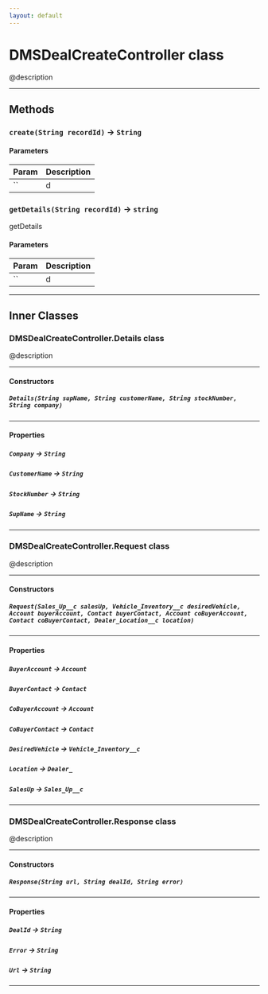 ```yaml
---
layout: default
---
```

# DMSDealCreateController class

@description

---
## Methods
### `create(String recordId)` → `String`
#### Parameters
|Param|Description|
|-----|-----------|
|`` | d |

### `getDetails(String recordId)` → `string`

 getDetails

#### Parameters
|Param|Description|
|-----|-----------|
|`` | d |

---
## Inner Classes

### DMSDealCreateController.Details class

@description

---
#### Constructors
##### `Details(String supName, String customerName, String stockNumber, String company)`
---
#### Properties

##### `Company` → `String`

##### `CustomerName` → `String`

##### `StockNumber` → `String`

##### `SupName` → `String`

---
### DMSDealCreateController.Request class

@description

---
#### Constructors
##### `Request(Sales_Up__c salesUp, Vehicle_Inventory__c desiredVehicle, Account buyerAccount, Contact buyerContact, Account coBuyerAccount, Contact coBuyerContact, Dealer_Location__c location)`
---
#### Properties

##### `BuyerAccount` → `Account`

##### `BuyerContact` → `Contact`

##### `CoBuyerAccount` → `Account`

##### `CoBuyerContact` → `Contact`

##### `DesiredVehicle` → `Vehicle_Inventory__c`

##### `Location` → `Dealer_`

##### `SalesUp` → `Sales_Up__c`

---
### DMSDealCreateController.Response class

@description

---
#### Constructors
##### `Response(String url, String dealId, String error)`
---
#### Properties

##### `DealId` → `String`

##### `Error` → `String`

##### `Url` → `String`

---
